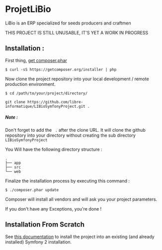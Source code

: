 # ProjetLiBio

LiBio is an ERP specialized for seeds producers and craftmen

THIS PROJECT IS STILL UNUSABLE, IT'S YET A WORK IN PROGRESS

## Installation :

First thing, [get composer.phar](https://getcomposer.org/download/)

```
$ curl -sS https://getcomposer.org/installer | php
```

Now clone the project repository into your local development / remote production environment.

```
$ cd /path/to/your/project/directory/

git clone https://github.com/libre-informatique/LIBioSymfonyProject.git .
```

##### Note :
Don't forget to add the ``` .``` after the clone URL.
It will clone the github repository into your directory without creating the sub directory ```LIBioSymfonyProject```

You Will have the following directory structure :

```
.
├── app
├── src
└── web

```

Finalize the installation process by executing this command :

```
$ ./composer.phar update
```

Composer will install all vendors and will ask you your project parameters.

If you don't have any Exceptions, you're done !

## Installation From Scratch

See [this documentation](README-FROM-SCRATCH.md) to install the project into an existing (and already installed) Symfony 2 installation.
